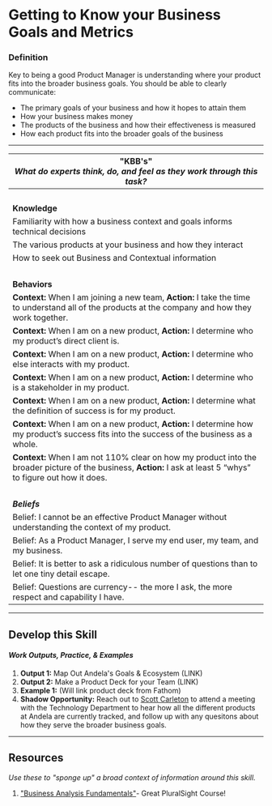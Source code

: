 # Getting to Know your Business Goals and Metrics

### Definition
Key to being a good Product Manager is understanding where your product fits into the broader business goals. You should be able to clearly communicate: 
  - The primary goals of your business and how it hopes to attain them
  - How your business makes money 
  - The products of the business and how their effectiveness is measured
  - How each product fits into the broader goals of the business

---- 

| **"KBB's"** <br> _What do experts think, do, and feel as they work through this task?_|
|----------|
| </br>| 
| **Knowledge**	| 
| Familiarity with how a business context and goals informs technical decisions | 
| The various products at your business and how they interact | 
| How to seek out Business and Contextual information | 
| </br>| 
| **Behaviors** |
| **Context:** When I am joining a new team, **Action:** I take the time to understand all of the products at the company and how they work together. | 
| **Context:** When I am on a new product, **Action:** I determine who my product’s direct client is. | 
| **Context:** When I am on a new product, **Action:**  I determine who else interacts with my product. | 
| **Context:** When I am on a new product, **Action:**  I determine who is a stakeholder in my product. | 
| **Context:** When I am on a new product, **Action:**  I determine what the definition of success is for my product. | 
| **Context:** When I am on a new product, **Action:**  I determine how my product’s success fits into the success of the business as a whole. | 
| **Context:** When I am not 110% clear on how my product into the broader picture of the business, **Action:** I ask at least 5 “whys” to figure out how it does. | 
| </br>| 
| ***Beliefs*** | 
| Belief: I cannot be an effective Product Manager without understanding the context of my product. |
| Belief: As a Product Manager, I serve my end user, my team, and my business. |
| Belief: It is better to ask a ridiculous number of questions than to let one tiny detail escape. | 
| Belief: Questions are currency-- the more I ask, the more respect and capability I have. | 



-----

## Develop this Skill
#### *Work Outputs, Practice, & Examples*

1. **Output 1:** Map Out Andela's Goals & Ecosystem (LINK)
2. **Output 2:** Make a Product Deck for your Team (LINK)
4. **Example 1:** (Will link product deck from Fathom) 
5. **Shadow Opportunity:** Reach out to [Scott Carleton](https://andela.slack.com/messages/@scotter) to attend a meeting with the Technology Department to hear how all the different products at Andela are currently tracked, and follow up with any quesitons about how they serve the broader business goals. 

----

## Resources 
*Use these to "sponge up" a broad context of information around this skill.*
1. ["Business Analysis Fundamentals"](https://app.pluralsight.com/library/courses/business-analysis-needs-assessment-introduction/table-of-contents)- Great PluralSight Course!
